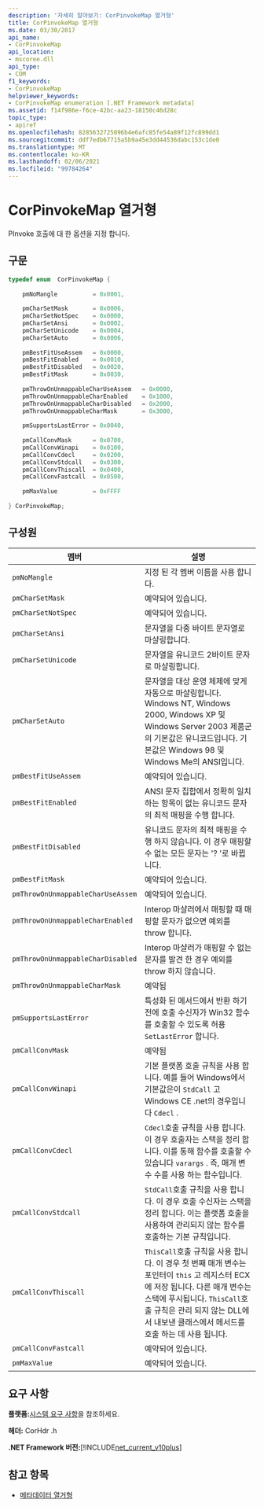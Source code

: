 ```yaml
---
description: '자세히 알아보기: CorPinvokeMap 열거형'
title: CorPinvokeMap 열거형
ms.date: 03/30/2017
api_name:
- CorPinvokeMap
api_location:
- mscoree.dll
api_type:
- COM
f1_keywords:
- CorPinvokeMap
helpviewer_keywords:
- CorPinvokeMap enumeration [.NET Framework metadata]
ms.assetid: f14f986e-f6ce-42bc-aa23-18150c46d28c
topic_type:
- apiref
ms.openlocfilehash: 8285632725096b4e6afc85fe54a89f12fc899dd1
ms.sourcegitcommit: ddf7edb67715a5b9a45e3dd44536dabc153c1de0
ms.translationtype: MT
ms.contentlocale: ko-KR
ms.lasthandoff: 02/06/2021
ms.locfileid: "99784264"
---
```

# <a name="corpinvokemap-enumeration"></a>CorPinvokeMap 열거형

PInvoke 호출에 대 한 옵션을 지정 합니다.  
  
## <a name="syntax"></a>구문  
  
```cpp  
typedef enum  CorPinvokeMap {  
  
    pmNoMangle          = 0x0001,  
  
    pmCharSetMask       = 0x0006,  
    pmCharSetNotSpec    = 0x0000,  
    pmCharSetAnsi       = 0x0002,  
    pmCharSetUnicode    = 0x0004,  
    pmCharSetAuto       = 0x0006,  
  
    pmBestFitUseAssem   = 0x0000,  
    pmBestFitEnabled    = 0x0010,  
    pmBestFitDisabled   = 0x0020,  
    pmBestFitMask       = 0x0030,  
  
    pmThrowOnUnmappableCharUseAssem   = 0x0000,  
    pmThrowOnUnmappableCharEnabled    = 0x1000,  
    pmThrowOnUnmappableCharDisabled   = 0x2000,  
    pmThrowOnUnmappableCharMask       = 0x3000,  
  
    pmSupportsLastError = 0x0040,
  
    pmCallConvMask      = 0x0700,  
    pmCallConvWinapi    = 0x0100,  
    pmCallConvCdecl     = 0x0200,  
    pmCallConvStdcall   = 0x0300,  
    pmCallConvThiscall  = 0x0400,  
    pmCallConvFastcall  = 0x0500,  
  
    pmMaxValue          = 0xFFFF  
  
} CorPinvokeMap;  
```  
  
## <a name="members"></a>구성원  
  
|멤버|설명|  
|------------|-----------------|  
|`pmNoMangle`|지정 된 각 멤버 이름을 사용 합니다.|  
|`pmCharSetMask`|예약되어 있습니다.|  
|`pmCharSetNotSpec`|예약되어 있습니다.|  
|`pmCharSetAnsi`|문자열을 다중 바이트 문자열로 마샬링합니다.|  
|`pmCharSetUnicode`|문자열을 유니코드 2바이트 문자로 마샬링합니다.|  
|`pmCharSetAuto`|문자열을 대상 운영 체제에 맞게 자동으로 마샬링합니다. Windows NT, Windows 2000, Windows XP 및 Windows Server 2003 제품군의 기본값은 유니코드입니다. 기본값은 Windows 98 및 Windows Me의 ANSI입니다.|  
|`pmBestFitUseAssem`|예약되어 있습니다.|  
|`pmBestFitEnabled`|ANSI 문자 집합에서 정확히 일치 하는 항목이 없는 유니코드 문자의 최적 매핑을 수행 합니다.|  
|`pmBestFitDisabled`|유니코드 문자의 최적 매핑을 수행 하지 않습니다. 이 경우 매핑할 수 없는 모든 문자는 '? '로 바뀝니다.|  
|`pmBestFitMask`|예약되어 있습니다.|  
|`pmThrowOnUnmappableCharUseAssem`|예약되어 있습니다.|  
|`pmThrowOnUnmappableCharEnabled`|Interop 마샬러에서 매핑할 때 매핑할 문자가 없으면 예외를 throw 합니다.|  
|`pmThrowOnUnmappableCharDisabled`|Interop 마샬러가 매핑할 수 없는 문자를 발견 한 경우 예외를 throw 하지 않습니다.|  
|`pmThrowOnUnmappableCharMask`|예약됨|  
|`pmSupportsLastError`|특성화 된 메서드에서 반환 하기 전에 호출 수신자가 Win32 함수를 호출할 수 있도록 허용 `SetLastError` 합니다.|  
|`pmCallConvMask`|예약됨|  
|`pmCallConvWinapi`|기본 플랫폼 호출 규칙을 사용 합니다. 예를 들어 Windows에서 기본값은이 `StdCall` 고 Windows CE .net의 경우입니다 `Cdecl` .|  
|`pmCallConvCdecl`|`Cdecl`호출 규칙을 사용 합니다. 이 경우 호출자는 스택을 정리 합니다. 이를 통해 함수를 호출할 수 있습니다 `varargs` . 즉, 매개 변수 수를 사용 하는 함수입니다.|  
|`pmCallConvStdcall`|`StdCall`호출 규칙을 사용 합니다. 이 경우 호출 수신자는 스택을 정리 합니다. 이는 플랫폼 호출을 사용하여 관리되지 않는 함수를 호출하는 기본 규칙입니다.|  
|`pmCallConvThiscall`|`ThisCall`호출 규칙을 사용 합니다. 이 경우 첫 번째 매개 변수는 포인터이 `this` 고 레지스터 ECX에 저장 됩니다. 다른 매개 변수는 스택에 푸시됩니다. `ThisCall`호출 규칙은 관리 되지 않는 DLL에서 내보낸 클래스에서 메서드를 호출 하는 데 사용 됩니다.|  
|`pmCallConvFastcall`|예약되어 있습니다.|  
|`pmMaxValue`|예약되어 있습니다.|  
  
## <a name="requirements"></a>요구 사항  

 **플랫폼:**[시스템 요구 사항](../../get-started/system-requirements.md)을 참조하세요.  
  
 **헤더:** CorHdr .h  
  
 **.NET Framework 버전:**[!INCLUDE[net_current_v10plus](../../../../includes/net-current-v10plus-md.md)]  
  
## <a name="see-also"></a>참고 항목

- [메타데이터 열거형](metadata-enumerations.md)
